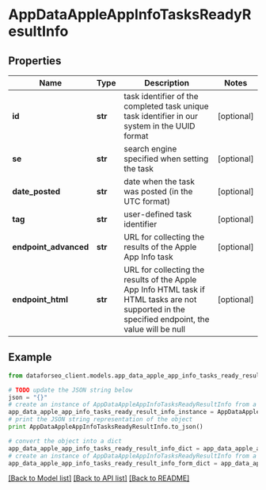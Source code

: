 # AppDataAppleAppInfoTasksReadyResultInfo


## Properties

Name | Type | Description | Notes
------------ | ------------- | ------------- | -------------
**id** | **str** | task identifier of the completed task unique task identifier in our system in the UUID format | [optional] 
**se** | **str** | search engine specified when setting the task | [optional] 
**date_posted** | **str** | date when the task was posted (in the UTC format) | [optional] 
**tag** | **str** | user-defined task identifier | [optional] 
**endpoint_advanced** | **str** | URL for collecting the results of the Apple App Info task | [optional] 
**endpoint_html** | **str** | URL for collecting the results of the Apple App Info HTML task if HTML tasks are not supported in the specified endpoint, the value will be null | [optional] 

## Example

```python
from dataforseo_client.models.app_data_apple_app_info_tasks_ready_result_info import AppDataAppleAppInfoTasksReadyResultInfo

# TODO update the JSON string below
json = "{}"
# create an instance of AppDataAppleAppInfoTasksReadyResultInfo from a JSON string
app_data_apple_app_info_tasks_ready_result_info_instance = AppDataAppleAppInfoTasksReadyResultInfo.from_json(json)
# print the JSON string representation of the object
print AppDataAppleAppInfoTasksReadyResultInfo.to_json()

# convert the object into a dict
app_data_apple_app_info_tasks_ready_result_info_dict = app_data_apple_app_info_tasks_ready_result_info_instance.to_dict()
# create an instance of AppDataAppleAppInfoTasksReadyResultInfo from a dict
app_data_apple_app_info_tasks_ready_result_info_form_dict = app_data_apple_app_info_tasks_ready_result_info.from_dict(app_data_apple_app_info_tasks_ready_result_info_dict)
```
[[Back to Model list]](../README.md#documentation-for-models) [[Back to API list]](../README.md#documentation-for-api-endpoints) [[Back to README]](../README.md)


